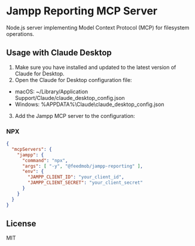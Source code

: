 # Jampp Reporting MCP Server

Node.js server implementing Model Context Protocol (MCP) for filesystem operations.


## Usage with Claude Desktop

1. Make sure you have installed and updated to the latest version of Claude for Desktop.
2. Open the Claude for Desktop configuration file:
- macOS: ~/Library/Application Support/Claude/claude_desktop_config.json
- Windows: %APPDATA%\Claude\claude_desktop_config.json
3. Add the Jampp MCP server to the configuration:

### NPX

```json
{
  "mcpServers": {
    "jampp": {
      "command": "npx",
      "args": [ "-y", "@feedmob/jampp-reporting" ],
      "env": {
        "JAMPP_CLIENT_ID": "your_client_id",
        "JAMPP_CLIENT_SECRET": "your_client_secret"
      }
    }
  }
}
```

## License

MIT
